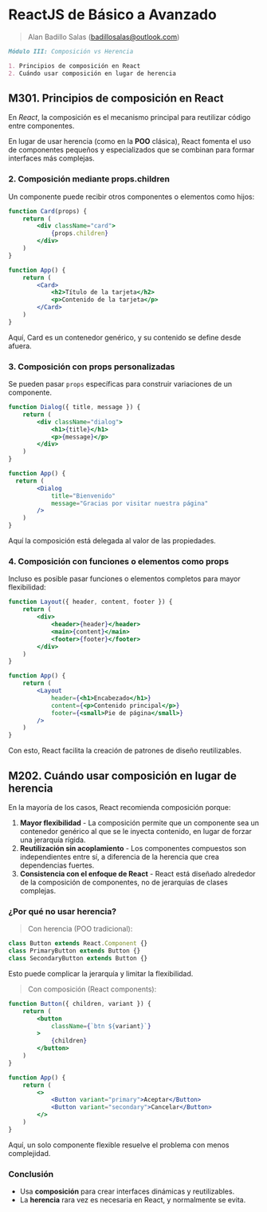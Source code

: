 # ReactJS de Básico a Avanzado

<!-- ![logo](https://transparencia.banxico.org.mx/dyn/multimedia/bannerT.jpg) -->

> Alan Badillo Salas (badillosalas@outlook.com)

```markdown
Módulo III: Composición vs Herencia

1. Principios de composición en React
2. Cuándo usar composición en lugar de herencia
```
## M301. Principios de composición en React

En *React*, la composición es el mecanismo principal para reutilizar código entre componentes.

En lugar de usar herencia (como en la **POO** clásica), React fomenta el uso de componentes pequeños y especializados que se combinan para formar interfaces más complejas.

### 2. Composición mediante props.children

Un componente puede recibir otros componentes o elementos como hijos:

```jsx
function Card(props) {
    return (
        <div className="card">
            {props.children}
        </div>
    )
}

function App() {
    return (
        <Card>
            <h2>Título de la tarjeta</h2>
            <p>Contenido de la tarjeta</p>
        </Card>
    )
}
```

Aquí, Card es un contenedor genérico, y su contenido se define desde afuera.

### 3. Composición con props personalizadas

Se pueden pasar `props` específicas para construir variaciones de un componente.

```jsx
function Dialog({ title, message }) {
    return (
        <div className="dialog">
            <h1>{title}</h1>
            <p>{message}</p>
        </div>
    )
}

function App() {
  return (
        <Dialog 
            title="Bienvenido" 
            message="Gracias por visitar nuestra página" 
        />
    )
}
```

Aquí la composición está delegada al valor de las propiedades.

### 4. Composición con funciones o elementos como props

Incluso es posible pasar funciones o elementos completos para mayor flexibilidad:

```jsx
function Layout({ header, content, footer }) {
    return (
        <div>
            <header>{header}</header>
            <main>{content}</main>
            <footer>{footer}</footer>
        </div>
    )
}

function App() {
    return (
        <Layout
            header={<h1>Encabezado</h1>}
            content={<p>Contenido principal</p>}
            footer={<small>Pie de página</small>}
        />
    )
}
```

Con esto, React facilita la creación de patrones de diseño reutilizables.

## M202. Cuándo usar composición en lugar de herencia

En la mayoría de los casos, React recomienda composición porque:

1. **Mayor flexibilidad** - La composición permite que un componente sea un contenedor genérico al que se le inyecta contenido, en lugar de forzar una jerarquía rígida.
2. **Reutilización sin acoplamiento** - Los componentes compuestos son independientes entre sí, a diferencia de la herencia que crea dependencias fuertes.
3. **Consistencia con el enfoque de React** - React está diseñado alrededor de la composición de componentes, no de jerarquías de clases complejas.

### ¿Por qué no usar herencia?

> Con herencia (POO tradicional):

```jsx
class Button extends React.Component {}
class PrimaryButton extends Button {}
class SecondaryButton extends Button {}
```

Esto puede complicar la jerarquía y limitar la flexibilidad.

> Con composición (React components):

```jsx
function Button({ children, variant }) {
    return (
        <button 
            className={`btn ${variant}`}
        >
            {children}
        </button>
    )
}

function App() {
    return (
        <>
            <Button variant="primary">Aceptar</Button>
            <Button variant="secondary">Cancelar</Button>
        </>
    )
}
```

Aquí, un solo componente flexible resuelve el problema con menos complejidad.

### Conclusión

* Usa **composición** para crear interfaces dinámicas y reutilizables.
* La **herencia** rara vez es necesaria en React, y normalmente se evita.